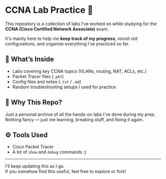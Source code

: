 # CCNA Lab Practice 📘

This repository is a collection of labs I’ve worked on while studying for the **CCNA (Cisco Certified Network Associate)** exam.

It's mainly here to help me **keep track of my progress**, revisit old configurations, and organize everything I’ve practiced so far.

## 🧪 What’s Inside

- Labs covering key CCNA topics (VLANs, routing, NAT, ACLs, etc.)
- Packet Tracer files (`.pkt`)
- Config files and notes (`.txt` / `.md`)
- Random troubleshooting setups I used for practice


## 📌 Why This Repo?

Just a personal archive of all the hands-on labs I’ve done during my prep.  
Nothing fancy — just me learning, breaking stuff, and fixing it again.

## ⚙️ Tools Used

- Cisco Packet Tracer  
- A lot of `show` and `debug` commands :)

---


I'll keep updating this as I go.  
If you somehow find this useful, feel free to explore or fork!

